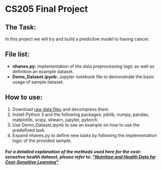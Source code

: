 # CS205 Final Project

## The Task:
In this project we will try and build a predicitve model to having cancer. 

## File list:
- **nhanes.py:** implementation of the data preprocessing logic as well as definition an example dataset.
- **Demo_Dataset.ipynb:** Jupyter notebook file to demonstrate the basic usage of sample dataset.

## How to use:
1) Download [raw data files](https://drive.google.com/file/d/1hFp7O747408D8t5442f0Sjit7wXKXI1z/view?usp=sharing) and decompress them.
2) Install Python 3 and the following packages: joblib, numpy, pandas, matplotlib, scipy, sklearn, jupyter, pytorch.
3) Use Demo_Dataset.ipynb to see an example on how to use the predefined task.
4) Expand nhanes.py to define new tasks by following the implementation logic of the provided sample.


##### For a detailed explanation of the methods used here for the cost-sensetive health dataset, please refer to: ["Nutrition and Health Data for Cost-Sensitive Learning"](https://arxiv.org/abs/1902.07102)
